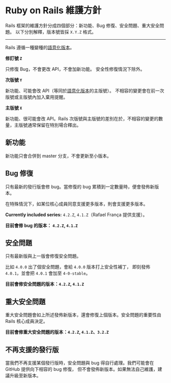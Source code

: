 Ruby on Rails 維護方針
=====================

Rails 框架的維護方針分成四個部分：新功能、Bug 修復、安全問題、重大安全問題。
以下分別解釋，版本號皆採 `X.Y.Z` 格式。

--------------------------------------------------------------------------------

Rails 遵循一種變種的[語意化版本][semver]。

**修訂號 `Z`**

只修復 Bug，不會更改 API，不會加新功能。
安全性修復情況下除外。

**次版號 `Y`**

新功能、可能會改 API（等同於[語意化版本][semver]的主版號）。
不相容的變更會在前一次版號或主版號內加入棄用提醒。

**主版號 `X`**

新功能、很可能會改 API。Rails 次版號與主版號的差別在於，不相容的變更的數量，主版號通常保留在特別場合釋出。

新功能
-----

新功能只會合併到 master 分支，不會更新至小版本。

Bug 修復
--------

只有最新的發行版會修 bug。當修復的 bug 累積到一定數量時，便會發佈新版本。

在特殊情況下，如某位核心成員同意支援更多版本，則會支援更多版本。

**Currently included series:** `4.2.Z`, `4.1.Z`（Rafael França 提供支援）。

**目前會修 bug 的版本： `4.2.Z`, `4.1.Z`**

安全問題
-------

只有最新版與上一版會修復安全問題。

比如 `4.0.0` 出了個安全問題，會給 `4.0.0` 版本打上安全性補丁，
即刻發佈 `4.0.1`，並會把 `4.0.1` 會加至 `4-0-stable`。

**目前會修安全問題的版本：`4.2.Z`, `4.1.Z`**

重大安全問題
-----------

重大安全問題會如上所述發佈新版本，還會修復上個版本。安全問題的重要性由 Rails 核心成員決定。

**目前會修重大安全問題的版本：`4.2.Z`, `4.1.Z`、`3.2.Z`**

不再支援的發行版
--------------

當我們不再支援某個發行版時，安全問題與 bug 得自行處理。我們可能會在 GitHub 提供向下相容的 bug 修復，
但不會發佈新版本。如果無法自己維護，建議升級至新版本。

[semver]: http://semver.org/lang/zh-TW/
